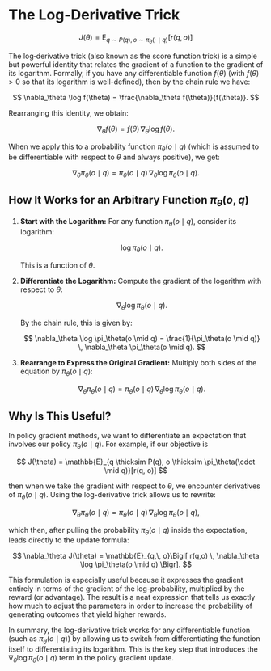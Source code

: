 # The Log-Derivative Trick

$$
J(\theta) = \mathrm{E}_{q \sim P(q), o \sim \pi_\theta(\cdot \mid q)}[r(q, o)]
$$

The log‐derivative trick (also known as the score function trick) is a simple but powerful identity that relates the gradient of a function to the gradient of its logarithm. Formally, if you have any differentiable function $f(\theta)$ (with $f(\theta) > 0$ so that its logarithm is well-defined), then by the chain rule we have:

$$
\nabla_\theta \log f(\theta) = \frac{\nabla_\theta f(\theta)}{f(\theta)}.
$$

Rearranging this identity, we obtain:

$$
\nabla_\theta f(\theta) = f(\theta) \, \nabla_\theta \log f(\theta).
$$

When we apply this to a probability function $\pi_\theta(o \mid q)$ (which is assumed to be differentiable with respect to $\theta$ and always positive), we get:

$$
\nabla_\theta \pi_\theta(o \mid q) = \pi_\theta(o \mid q) \, \nabla_\theta \log \pi_\theta(o \mid q).
$$

## How It Works for an Arbitrary Function $\pi_\theta(o, q)$

1. **Start with the Logarithm:**
   For any function $\pi_\theta(o \mid q)$, consider its logarithm:
   
   $$
   \log \pi_\theta(o \mid q).
   $$
   
   This is a function of $\theta$.

3. **Differentiate the Logarithm:**
   Compute the gradient of the logarithm with respect to $\theta$:
   
   $$
   \nabla_\theta \log \pi_\theta(o \mid q).
   $$
   
   By the chain rule, this is given by:
   
   $$
   \nabla_\theta \log \pi_\theta(o \mid q) = \frac{1}{\pi_\theta(o \mid q)} \, \nabla_\theta \pi_\theta(o \mid q).
   $$

5. **Rearrange to Express the Original Gradient:**
   Multiply both sides of the equation by $\pi_\theta(o \mid q)$:
   
   $$
   \nabla_\theta \pi_\theta(o \mid q) = \pi_\theta(o \mid q) \, \nabla_\theta \log \pi_\theta(o \mid q).
   $$

## Why Is This Useful?

In policy gradient methods, we want to differentiate an expectation that involves our policy $\pi_\theta(o \mid q)$. For example, if our objective is

$$
J(\theta) = \mathbb{E}_{q \thicksim P(q), o \thicksim \pi_\theta(\cdot \mid q)}[r(q, o)]
$$

then when we take the gradient with respect to $\theta$, we encounter derivatives of $\pi_\theta(o \mid q)$. Using the log-derivative trick allows us to rewrite:

$$
\nabla_\theta \pi_\theta(o \mid q) = \pi_\theta(o \mid q) \, \nabla_\theta \log \pi_\theta(o \mid q),
$$

which then, after pulling the probability $\pi_\theta(o \mid q)$ inside the expectation, leads directly to the update formula:

$$
\nabla_\theta J(\theta) = \mathbb{E}_{q,\, o}\Bigl[ r(q,o) \, \nabla_\theta \log \pi_\theta(o \mid q) \Bigr].
$$

This formulation is especially useful because it expresses the gradient entirely in terms of the gradient of the log-probability, multiplied by the reward (or advantage). The result is a neat expression that tells us exactly how much to adjust the parameters in order to increase the probability of generating outcomes that yield higher rewards.

In summary, the log-derivative trick works for any differentiable function (such as $\pi_\theta(o \mid q)$) by allowing us to switch from differentiating the function itself to differentiating its logarithm. This is the key step that introduces the $\nabla_\theta \log \pi_\theta(o \mid q)$ term in the policy gradient update.
